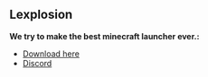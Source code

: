 ## Lexplosion

**We try to make the best minecraft launcher ever.:**
* [Download here](https://night-world.org/)
* [Discord](https://discord.gg/WgGwHCCp2f)
